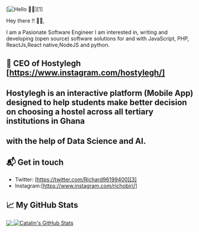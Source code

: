 [![Hello 👋🏻](https://scontent.facc1-1.fna.fbcdn.net/v/t1.0-9/117045989_103111561505316_8906903781087460640_o.png?_nc_cat=111&_nc_sid=6e5ad9&_nc_eui2=AeE_CrW9KRX8cnTbzjLml9cZxQuFAC6_AHTFC4UALr8AdCKtDrQx8zqwbi1Y6V1hE9aHm5Y6Hl0A2rHZIkO-vg51&_nc_ohc=l9cOEur5u5kAX8aAi3j&_nc_ht=scontent.facc1-1.fna&oh=e8ebd78732b7c269f8099b836602c5f4&oe=5F6CDF70)][1]

Hey there !! 👋🏻,

I am a Pasionate Software Engineer  I am interested in, writing  and developing (open source) software solutions for and with JavaScript, PHP, ReactJs,React native,NodeJS and python.




## 📕 CEO of Hostylegh [https://www.instagram.com/hostylegh/] 
## Hostylegh is an interactive platform (Mobile App) designed to help students make better decision on choosing a hostel across all tertiary institutions in Ghana
## with the help of Data Science and AI.




## 📬 Get in touch

- Twitter: [https://twitter.com/Richard96199400][3]
- Instagram:[https://www.instagram.com/richobiri/]






## &#x1f4c8; My GitHub Stats

<a href="https://github.com/aframson/aframson">
  <img align="center" src="https://github-readme-stats.vercel.app/api/top-langs/?username=aframson&hide=java,html&title_color=ffffff&text_color=c9cacc&icon_color=2bbc8a&bg_color=1d1f21" />
</a>

<a href="https://github.com/aframson/aframson">
  <img align="center" src="https://github-readme-stats.vercel.app/api?username=aframson&show_icons=true&line_height=27&count_private=true&title_color=ffffff&text_color=c9cacc&icon_color=2bbc8a&bg_color=1d1f21" alt="Catalin's GitHub Stats" />
</a>


[2]: https://www.linkedin.com/in/aframson
[3]: https://twitter.com/Richard96199400
[4]: https://www.instagram.com/richobiri


